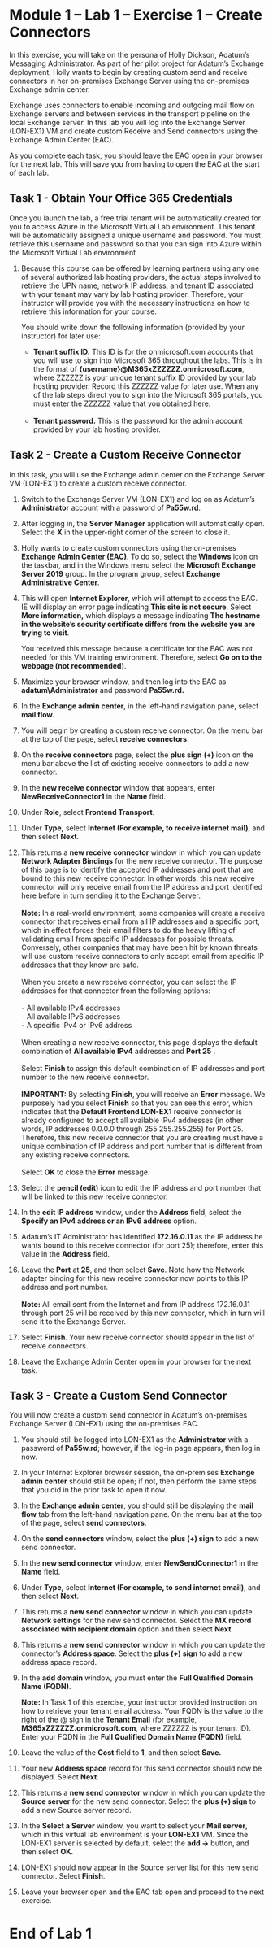 # Module 1 – Lab 1 – Exercise 1 – Create Connectors

In this exercise, you will take on the persona of Holly Dickson, Adatum’s Messaging Administrator. As part of her pilot project for Adatum’s Exchange deployment, Holly wants to begin by creating custom send and receive connectors in her on-premises Exchange Server using the on-premises Exchange admin center. 

Exchange uses connectors to enable incoming and outgoing mail flow on Exchange servers and between services in the transport pipeline on the local Exchange server. In this lab you will log into the Exchange Server (LON-EX1) VM and create custom Receive and Send connectors using the Exchange Admin Center (EAC).

As you complete each task, you should leave the EAC open in your browser for the next lab. This will save you from having to open the EAC at the start of each lab.

## Task 1 - Obtain Your Office 365 Credentials

Once you launch the lab, a free trial tenant will be automatically created for you to access Azure in the Microsoft Virtual Lab environment. This tenant will be automatically assigned a unique username and password. You must retrieve this username and password so that you can sign into Azure within the Microsoft Virtual Lab environment

1. Because this course can be offered by learning partners using any one of several authorized lab hosting providers, the actual steps involved to retrieve the UPN name, network IP address, and tenant ID associated with your tenant may vary by lab hosting provider. Therefore, your instructor will provide you with the necessary instructions on how to retrieve this information for your course. <br/>

	You should write down the following information (provided by your instructor) for later use:

	- **Tenant suffix ID.** This ID is for the onmicrosoft.com accounts that you will use to sign into Microsoft 365 throughout the labs. This is in the format of **{username}@M365xZZZZZZ.onmicrosoft.com**, where ZZZZZZ is your unique tenant suffix ID provided by your lab hosting provider. Record this ZZZZZZ value for later use. When any of the lab steps direct you to sign into the Microsoft 365 portals, you must enter the ZZZZZZ value that you obtained here.  
‎
	- **Tenant password.** This is the password for the admin account provided by your lab hosting provider.


## Task 2 - Create a Custom Receive Connector

In this task, you will use the Exchange admin center on the Exchange Server VM (LON-EX1) to create a custom receive connector.

1. Switch to the Exchange Server VM (LON-EX1) and log on as Adatum’s **Administrator** account with a password of **Pa55w.rd**. 

2. After logging in, the **Server Manager** application will automatically open. Select the **X** in the upper-right corner of the screen to close it.

3. Holly wants to create custom connectors using the on-premises **Exchange Admin Center (EAC)**. To do so, select the **Windows** icon on the taskbar, and in the Windows menu select the **Microsoft Exchange Server 2019** group. In the program group, select **Exchange Administrative Center**. 

4. This will open **Internet Explorer**, which will attempt to access the EAC. IE will display an error page indicating **This site is not secure**. Select **More information,** which displays a message indicating **The hostname in the website’s security certificate differs from the website you are trying to visit**.   <br/>
 
	You received this message because a certificate for the EAC was not needed for this VM training environment. Therefore, select **Go on to the webpage (not recommended)**. 

5. Maximize your browser window, and then log into the EAC as **adatum\Administrator** and password **Pa55w.rd.**

6. In the **Exchange admin center**, in the left-hand navigation pane, select **mail flow.**

7. You will begin by creating a custom receive connector. On the menu bar at the top of the page, select **receive connectors**.

8. On the **receive connectors** page, select the **plus sign** **(+)** icon on the menu bar above the list of existing receive connectors to add a new connector.

9. In the **new receive connector** window that appears, enter **NewReceiveConnector1** in the **Name** field.

10. Under **Role**, select **Frontend Transport**.

11. Under **Type,** select **Internet (For example, to receive internet mail)**, and then select **Next**.

12. This returns a **new receive connector** window in which you can update **Network Adapter Bindings** for the new receive connector. The purpose of this page is to identify the accepted IP addresses and port that are bound to this new receive connector. In other words, this new receive connector will only receive email from the IP address and port identified here before in turn sending it to the Exchange Server.  
‎  
‎**Note:** In a real-world environment, some companies will create a receive connector that receives email from all IP addresses and a specific port, which in effect forces their email filters to do the heavy lifting of validating email from specific IP addresses for possible threats. Conversely, other companies that may have been hit by known threats will use custom receive connectors to only accept email from specific IP addresses that they know are safe.   
‎  
‎When you create a new receive connector, you can select the IP addresses for that connector from the following options:  
‎  
‎- All available IPv4 addresses  
‎- All available IPv6 addresses  
‎- A specific IPv4 or IPv6 address  
‎  
‎When creating a new receive connector, this page displays the default combination of **All available IPv4** addresses and **Port 25** .   
‎  
‎Select **Finish** to assign this default combination of IP addresses and port number to the new receive connector.  
‎  
‎**IMPORTANT:** By selecting **Finish**, you will receive an **Error** message. We purposely had you select **Finish** so that you can see this error, which indicates that the **Default Frontend LON-EX1** receive connector is already configured to accept all available IPv4 addresses (in other words, IP addresses 0.0.0.0 through 255.255.255.255) for Port 25. Therefore, this new receive connector that you are creating must have a unique combination of IP address and port number that is different from any existing receive connectors.   
‎  
‎Select **OK** to close the **Error** message.

13. Select the **pencil (edit)** icon to edit the IP address and port number that will be linked to this new receive connector.

14. In the **edit IP address** window, under the **Address** field, select the **Specify an IPv4 address or an IPv6 address** option. 

15. Adatum’s IT Administrator has identified **172.16.0.11** as the IP address he wants bound to this receive connector (for port 25); therefore, enter this value in the **Address** field.

16. Leave the **Port** at **25**, and then select **Save**. Note how the Network adapter binding for this new receive connector now points to this IP address and port number.   
‎  
‎**Note:** All email sent from the Internet and from IP address 172.16.0.11 through port 25 will be received by this new connector, which in turn will send it to the Exchange Server. 

17. Select **Finish**. Your new receive connector should appear in the list of receive connectors.

18. Leave the Exchange Admin Center open in your browser for the next task.

 

## Task 3 - Create a Custom Send Connector

You will now create a custom send connector in Adatum’s on-premises Exchange Server (LON-EX1) using the on-premises EAC.

1. You should still be logged into LON-EX1 as the **Administrator** with a password of **Pa55w.rd**; however, if the log-in page appears, then log in now.

2. In your Internet Explorer browser session, the on-premises **Exchange admin center** should still be open; if not, then perform the same steps that you did in the prior task to open it now.

3. In the **Exchange admin center**, you should still be displaying the **mail flow** tab from the left-hand navigation pane. On the menu bar at the top of the page, select **send connectors**.

4. On the **send connectors** window, select the **plus (+) sign** to add a new send connector.

5. In the **new send connector** window, enter **NewSendConnector1** in the **Name** field.

6. Under **Type,** select **Internet (For example, to send internet email)**, and then select **Next**.

7. This returns a **new send connector** window in which you can update **Network settings** for the new send connector. Select the **MX record** **associated with recipient domain** option and then select **Next**.

8. This returns a **new send connector** window in which you can update the connector’s **Address space**. Select the **plus (+) sign** to add a new address space record.

9. In the **add domain** window, you must enter the **Full Qualified Domain Name (FQDN)**.   <br/>

	**Note:** In Task 1 of this exercise, your instructor provided instruction on how to retrieve your tenant email address. Your FQDN is the value to the right of the @ sign in the **Tenant Email** (for example, **M365xZZZZZZ.onmicrosoft.com**, where ZZZZZZ is your tenant ID). Enter your FQDN in the **Full Qualified Domain Name (FQDN)** field.

10. Leave the value of the **Cost** field to **1**, and then select **Save.**

11. Your new **Address space** record for this send connector should now be displayed. Select **Next**.

12. This returns a **new send connector** window in which you can update the **Source server** for the new send connector. Select the **plus (+) sign** to add a new Source server record.

13. In the **Select a Server** window, you want to select your **Mail server**, which in this virtual lab environment is your **LON-EX1** VM. Since the LON-EX1 server is selected by default, select the **add -&gt;** button, and then select **OK**.

14. LON-EX1 should now appear in the Source server list for this new send connector. Select **Finish**.

15. Leave your browser open and the EAC tab open and proceed to the next exercise.


# End of Lab 1  

